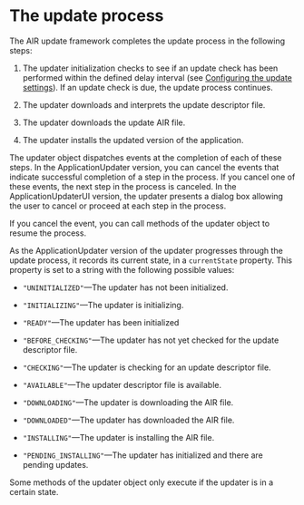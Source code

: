 # The update process

<div>

The AIR update framework completes the update process in the following steps:

1.  The updater initialization checks to see if an update check has been
    performed within the defined delay interval (see
    [Configuring the update settings](WS83C043EC-9D2C-4db9-AA1F-352EE2E30892.html)).
    If an update check is due, the update process continues.

2.  The updater downloads and interprets the update descriptor file.

3.  The updater downloads the update AIR file.

4.  The updater installs the updated version of the application.

The updater object dispatches events at the completion of each of these steps.
In the ApplicationUpdater version, you can cancel the events that indicate
successful completion of a step in the process. If you cancel one of these
events, the next step in the process is canceled. In the ApplicationUpdaterUI
version, the updater presents a dialog box allowing the user to cancel or
proceed at each step in the process.

If you cancel the event, you can call methods of the updater object to resume
the process.

As the ApplicationUpdater version of the updater progresses through the update
process, it records its current state, in a `currentState` property. This
property is set to a string with the following possible values:

- `"UNINITIALIZED"`—The updater has not been initialized.

- `"INITIALIZING"`—The updater is initializing.

- `"READY"`—The updater has been initialized

- `"BEFORE_CHECKING"`—The updater has not yet checked for the update descriptor
  file.

- `"CHECKING"`—The updater is checking for an update descriptor file.

- `"AVAILABLE"`—The updater descriptor file is available.

- `"DOWNLOADING"`—The updater is downloading the AIR file.

- `"DOWNLOADED"`—The updater has downloaded the AIR file.

- `"INSTALLING"`—The updater is installing the AIR file.

- `"PENDING_INSTALLING"`—The updater has initialized and there are pending
  updates.

Some methods of the updater object only execute if the updater is in a certain
state.

</div>

<div>

<div>



</div>

</div>

